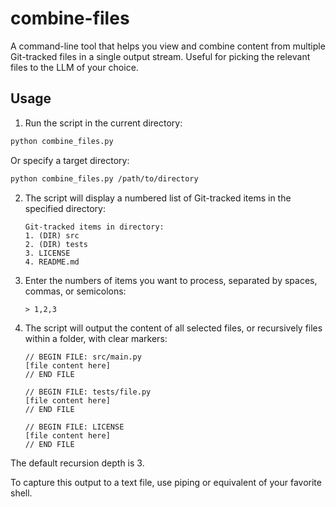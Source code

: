 # combine-files
A command-line tool that helps you view and combine content from multiple Git-tracked files in a single output stream.
Useful for picking the relevant files to the LLM of your choice.

## Usage

1. Run the script in the current directory:
```bash
python combine_files.py
```

Or specify a target directory:
```bash
python combine_files.py /path/to/directory
```


2. The script will display a numbered list of Git-tracked items in the specified directory:
   ```
   Git-tracked items in directory:
   1. (DIR) src
   2. (DIR) tests
   3. LICENSE
   4. README.md
   ```

3. Enter the numbers of items you want to process, separated by spaces, commas, or semicolons:
   ```
   > 1,2,3
   ```

4. The script will output the content of all selected files, or recursively files within a folder, with clear markers:
   ```
   // BEGIN FILE: src/main.py
   [file content here]
   // END FILE

   // BEGIN FILE: tests/file.py
   [file content here]
   // END FILE

   // BEGIN FILE: LICENSE
   [file content here]
   // END FILE
   ```

The default recursion depth is 3.

To capture this output to a text file, use piping or equivalent of your favorite shell.